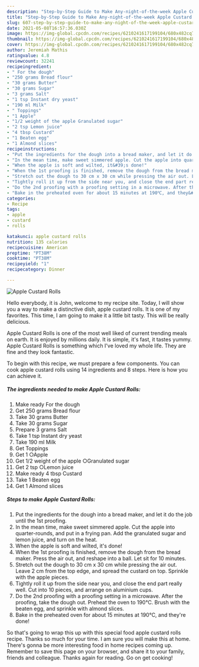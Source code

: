 ```yaml
---
description: "Step-by-Step Guide to Make Any-night-of-the-week Apple Custard Rolls"
title: "Step-by-Step Guide to Make Any-night-of-the-week Apple Custard Rolls"
slug: 607-step-by-step-guide-to-make-any-night-of-the-week-apple-custard-rolls
date: 2021-05-08T16:57:36.030Z
image: https://img-global.cpcdn.com/recipes/6210241617199104/680x482cq70/apple-custard-rolls-recipe-main-photo.jpg
thumbnail: https://img-global.cpcdn.com/recipes/6210241617199104/680x482cq70/apple-custard-rolls-recipe-main-photo.jpg
cover: https://img-global.cpcdn.com/recipes/6210241617199104/680x482cq70/apple-custard-rolls-recipe-main-photo.jpg
author: Jeremiah Mathis
ratingvalue: 4.8
reviewcount: 32241
recipeingredient:
- " For the dough"
- "250 grams Bread flour"
- "30 grams Butter"
- "30 grams Sugar"
- "3 grams Salt"
- "1 tsp Instant dry yeast"
- "190 ml Milk"
- " Toppings"
- "1 Apple"
- "1/2 weight of the apple Granulated sugar"
- "2 tsp Lemon juice"
- "4 tbsp Custard"
- "1 Beaten egg"
- "1 Almond slices"
recipeinstructions:
- "Put the ingredients for the dough into a bread maker, and let it do the job until the 1st proofing."
- "In the mean time, make sweet simmered apple. Cut the apple into quarter-rounds, and put in a frying pan. Add the granulated sugar and lemon juice, and turn on the heat."
- "When the apple is soft and wilted, it&#39;s done!"
- "When the 1st proofing is finished, remove the dough from the bread maker. Press the air out, and reshape into a ball. Let sit for 10 minutes."
- "Stretch out the dough to 30 cm x 30 cm while pressing the air out. Leave 2 cm from the top edge, and spread the custard on top. Sprinkle with the apple pieces."
- "Tightly roll it up from the side near you, and close the end part really well. Cut into 10 pieces, and arrange on aluminium cups."
- "Do the 2nd proofing with a proofing setting in a microwave. After the proofing, take the dough out. Preheat the oven to 190℃. Brush with the beaten egg, and sprinkle with almond slices."
- "Bake in the preheated oven for about 15 minutes at 190℃, and they&#39;re done!"
categories:
- Recipe
tags:
- apple
- custard
- rolls

katakunci: apple custard rolls 
nutrition: 135 calories
recipecuisine: American
preptime: "PT38M"
cooktime: "PT38M"
recipeyield: "1"
recipecategory: Dinner

---
```



![Apple Custard Rolls](https://img-global.cpcdn.com/recipes/6210241617199104/680x482cq70/apple-custard-rolls-recipe-main-photo.jpg)

Hello everybody, it is John, welcome to my recipe site. Today, I will show you a way to make a distinctive dish, apple custard rolls. It is one of my favorites. This time, I am going to make it a little bit tasty. This will be really delicious.

Apple Custard Rolls is one of the most well liked of current trending meals on earth. It is enjoyed by millions daily. It is simple, it's fast, it tastes yummy. Apple Custard Rolls is something which I've loved my whole life. They are fine and they look fantastic.




To begin with this recipe, we must prepare a few components. You can cook apple custard rolls using 14 ingredients and 8 steps. Here is how you can achieve it.

<!--inarticleads1-->

##### The ingredients needed to make Apple Custard Rolls:

1. Make ready  For the dough
1. Get 250 grams Bread flour
1. Take 30 grams Butter
1. Take 30 grams Sugar
1. Prepare 3 grams Salt
1. Take 1 tsp Instant dry yeast
1. Take 190 ml Milk
1. Get  Toppings
1. Get 1 ○Apple
1. Get 1/2 weight of the apple ○Granulated sugar
1. Get 2 tsp ○Lemon juice
1. Make ready 4 tbsp Custard
1. Take 1 Beaten egg
1. Get 1 Almond slices




<!--inarticleads2-->

##### Steps to make Apple Custard Rolls:

1. Put the ingredients for the dough into a bread maker, and let it do the job until the 1st proofing.
1. In the mean time, make sweet simmered apple. Cut the apple into quarter-rounds, and put in a frying pan. Add the granulated sugar and lemon juice, and turn on the heat.
1. When the apple is soft and wilted, it&#39;s done!
1. When the 1st proofing is finished, remove the dough from the bread maker. Press the air out, and reshape into a ball. Let sit for 10 minutes.
1. Stretch out the dough to 30 cm x 30 cm while pressing the air out. Leave 2 cm from the top edge, and spread the custard on top. Sprinkle with the apple pieces.
1. Tightly roll it up from the side near you, and close the end part really well. Cut into 10 pieces, and arrange on aluminium cups.
1. Do the 2nd proofing with a proofing setting in a microwave. After the proofing, take the dough out. Preheat the oven to 190℃. Brush with the beaten egg, and sprinkle with almond slices.
1. Bake in the preheated oven for about 15 minutes at 190℃, and they&#39;re done!




So that's going to wrap this up with this special food apple custard rolls recipe. Thanks so much for your time. I am sure you will make this at home. There's gonna be more interesting food in home recipes coming up. Remember to save this page on your browser, and share it to your family, friends and colleague. Thanks again for reading. Go on get cooking!
